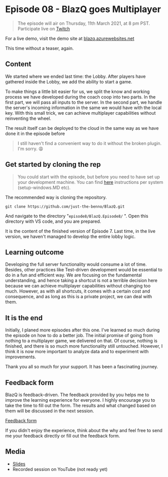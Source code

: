 # Episode 08 - BlazQ goes Multiplayer

> The episode will air on Thursday, 11th March 2021, at 8 pm PST. Participate live on [Twitch](https://www.twitch.tv/justthebenno)

For a live demo, visit the demo site at [blazq.azurewebsites.net](https://blazq.azurewebsites.net)

This time without a teaser, again.

## Content

We started where we ended last time: the Lobby. After players have gathered inside the Lobby, we add the ability to start a game.  

To make things a little bit easier for us, we split the know and working process we have developed during the coach coop into two parts. In the first part, we will pass all inputs to the server. In the second part, we handle the server's incoming information in the same we would have with the local key. With this small trick, we can achieve multiplayer capabilities without reinventing the wheel.

The result itself can be deployed to the cloud in the same way as we have done it in the episode before

> I still haven't find a convenient way to do it without the broken plugin. I'm sorry. :weary:


## Get started by cloning the rep

> You could start with the episode, but before you need to have set up your development machine. You can find [here](https://github.com/just-the-benno/BlazQ/tree/main/episode1) instructions per system (setup-windows.MD etc).

The recommended way is cloning the repository. 

```
git clone https://github.com/just-the-benno/BlazQ.git
```

And navigate to the directory "`episode8/BlazQ.Episode8/` ". Open this directory with VS code, and you are prepared. 

It is the content of the finished version of Episode 7. Last time, in the live version, we haven't managed to develop the entire lobby logic. 

## Learning outcome

Developing the full server functionality would consume a lot of time. Besides, other practices like Test-driven development would be essential to do in a fun and efficient way. We are focusing on the fundamental understanding, and hence taking a shortcut is not a terrible decision here because we can achieve multiplayer capabilities without changing too much.  However, as with all shortcuts, it comes with a certain cost and consequence, and as long as this is a private project, we can deal with them.

## It is the end

Initially, I planed more episodes after this one. I've learned so much during the episode on how to do a better job. The initial promise of going from nothing to a multiplayer game, we delivered on that.  Of course, nothing is finished, and there is so much more functionality still untouched. However, I think it is now more important to analyze data and to experiment with improvements.

Thank you all so much for your support. It has been a fascinating journey.

## Feedback form

BlazQ is feedback-driven. The feedback provided by you helps me to improve the learning experience for everyone. I highly encourage you to take the time to fill out the form. The results and what changed based on them will be discussed in the next session.

[Feedback form](http://bit.ly/2MKzwF4) 

If you didn't enjoy the experience, think about the why and feel free to send me your feedback directly or fill out the feedback form. 

## Media

+ [Slides](media/slides-episode-06.pdf)
+ Recorded session on YouTube (not ready yet)
